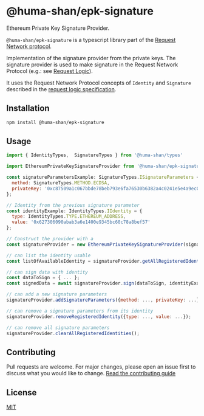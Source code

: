 # @huma-shan/epk-signature

Ethereum Private Key Signature Provider.

`@huma-shan/epk-signature` is a typescript library part of the [Request Network protocol](https://github.com/RequestNetwork/requestNetwork).

Implementation of the signature provider from the private keys.
The signature provider is used to make signature in the Request Network Protocol (e.g.: see [Request Logic](/packages/request-logic)).

It uses the Request Network Protocol concepts of `Identity` and `Signature` described in the [request logic specification](/packages/request-logic/specs/request-logic-specification-v2.0.0.md).

## Installation

```bash
npm install @huma-shan/epk-signature
```

## Usage

```javascript
import { IdentityTypes,  SignatureTypes } from '@huma-shan/types'

import EthereumPrivateKeySignatureProvider from '@huma-shan/epk-signature'

const signatureParametersExample: SignatureTypes.ISignatureParameters = {
  method: SignatureTypes.METHOD.ECDSA,
  privateKey: '0xc87509a1c067bbde78beb793e6fa76530b6382a4c0241e5e4a9ec0a0f44dc0d3',
};

// Identity from the previous signature parameter
const identityExample: IdentityTypes.IIdentity = {
  type: IdentityTypes.TYPE.ETHEREUM_ADDRESS,
  value: '0x627306090abab3a6e1400e9345bc60c78a8bef57'
};

// Construct the provider with a
const signatureProvider = new EthereumPrivateKeySignatureProvider(signatureParametersExample);

// can list the identity usable
const listOfAvailableIdentity = signatureProvider.getAllRegisteredIdentities(); // [identityExample]

// can sign data with identity
const dataToSign = { ... };
const signedData = await signatureProvider.sign(dataToSign, identityExample); // { data: { ... }, signature: { method: SignatureTypes.METHOD.ECDSA, value: '0x...' }}

// can add a new signature parameters
signatureProvider.addSignatureParameters({method: ..., privateKey: ...});

// can remove a signature parameters from its identity
signatureProvider.removeRegisteredIdentity({type: ..., value: ...});

// can remove all signature parameters
signatureProvider.clearAllRegisteredIdentities();
```

## Contributing

Pull requests are welcome. For major changes, please open an issue first to discuss what you would like to change.
[Read the contributing guide](/CONTRIBUTING.md)

## License

[MIT](/LICENSE)
